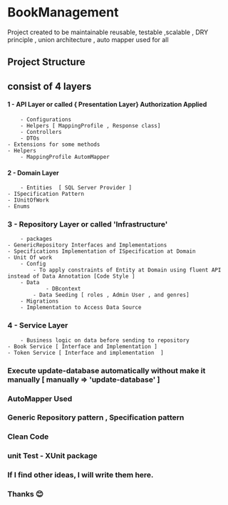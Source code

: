 # BookManagement

Project created to be maintainable  reusable, testable ,scalable , DRY principle , union architecture , auto mapper used for all
## Project Structure
## consist of 4 layers
####	1 - API Layer or called { Presentation Layer} 	 Authorization Applied
		- Configurations
		- Helpers [ MappingProfile , Response class]
		- Controllers
		- DTOs
    - Extensions for some methods
    - Helpers
        - MappingProfile AutomMapper
####	2 - Domain Layer 
		- Entities  [ SQL Server Provider ]
    - ISpecification Pattern
    - IUnitOfWork
    - Enums
###	3 - Repository Layer or called 'Infrastructure'
		- packages 
    - GenericRepository Interfaces and Implementations
    - Specifications Implementation of ISpecification at Domain
    - Unit Of work
		- Config
			- To apply constraints of Entity at Domain using fluent API instead of Data Annotation [Code Style ]
   		- Data
     			- DBcontext
			- Data Seeding [ roles , Admin User , and genres]
		- Migrations
		- Implementation to Access Data Source
###	4 - Service Layer 
		- Business logic on data before sending to repository
    - Book Service [ Interface and Implementation ]
    - Token Service [ Interface and implementation  ]


###  Execute  update-database automatically without make it manually [ manually => 'update-database' ]  
### AutoMapper Used
### Generic Repository pattern ,  Specification pattern 
### Clean Code
### unit Test - XUnit package

### If I find other ideas, I will write them  here.
### Thanks  😊  
	
